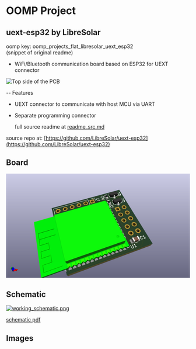 # OOMP Project  
## uext-esp32  by LibreSolar  
  
oomp key: oomp_projects_flat_libresolar_uext_esp32  
(snippet of original readme)  
  
- WiFi/Bluetooth communication board based on ESP32 for UEXT connector  
  
![Top side of the PCB](UEXT_ESP32.png)  
  
-- Features  
  
- UEXT connector to communicate with host MCU via UART  
- Separate programming connector  
  
  
  full source readme at [readme_src.md](readme_src.md)  
  
source repo at: [https://github.com/LibreSolar/uext-esp32](https://github.com/LibreSolar/uext-esp32)  
## Board  
  
[![working_3d.png](working_3d_600.png)](working_3d.png)  
## Schematic  
  
[![working_schematic.png](working_schematic_600.png)](working_schematic.png)  
  
[schematic pdf](working_schematic.pdf)  
## Images  
